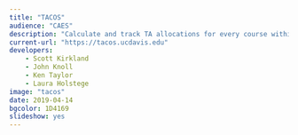 ```yaml
---
title: "TACOS"
audience: "CAES"
description: "Calculate and track TA allocations for every course within CAES"
current-url: "https://tacos.ucdavis.edu"
developers:
    - Scott Kirkland
    - John Knoll
    - Ken Taylor
    - Laura Holstege
image: "tacos"
date: 2019-04-14
bgcolor: 1D4169
slideshow: yes
---
```

